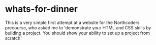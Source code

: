 # whats-for-dinner

This is a very simple first attempt at a website for the Northcoders precourse, who asked me to 'demonstrate your HTML and CSS skills by building a project. You should show your ability to set up a project from scratch.'
